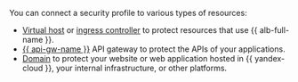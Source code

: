 You can connect a security profile to various types of resources:

* [Virtual host](../../application-load-balancer/concepts/http-router.md#virtual-host) or [ingress controller](../../application-load-balancer/tools/k8s-ingress-controller/index.md#smart-web-security) to protect resources that use {{ alb-full-name }}. 
* [{{ api-gw-name }}](../../api-gateway/concepts/index.md) API gateway to protect the APIs of your applications.
* [Domain](../../smartwebsecurity/concepts/domain-protect.md) to protect your website or web application hosted in {{ yandex-cloud }}, your internal infrastructure, or other platforms.